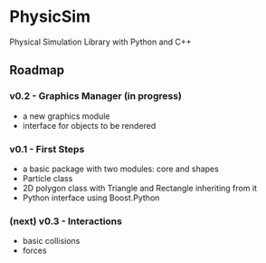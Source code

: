 # PhysicSim
Physical Simulation Library with Python and C++

## Roadmap

### v0.2 - Graphics Manager (in progress)
- a new graphics module
- interface for objects to be rendered

### v0.1 - First Steps
- a basic package with two modules: core and shapes
- Particle class
- 2D polygon class with Triangle and Rectangle inheriting from it
- Python interface using Boost.Python

### (next) v0.3 - Interactions
- basic collisions
- forces
